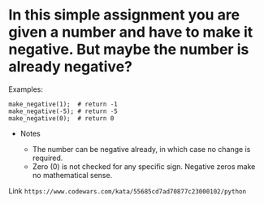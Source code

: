 # In this simple assignment you are given a number and have to make it negative. But maybe the number is already negative?

Examples:
```
make_negative(1);  # return -1
make_negative(-5); # return -5
make_negative(0);  # return 0
```

* Notes

    - The number can be negative already, in which case no change is required.
    - Zero (0) is not checked for any specific sign. Negative zeros make no mathematical sense.

Link
`https://www.codewars.com/kata/55685cd7ad70877c23000102/python`